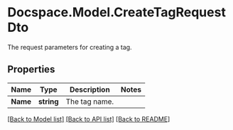 # Docspace.Model.CreateTagRequestDto
The request parameters for creating a tag.

## Properties

Name | Type | Description | Notes
------------ | ------------- | ------------- | -------------
**Name** | **string** | The tag name. | 

[[Back to Model list]](../README.md#documentation-for-models) [[Back to API list]](../README.md#documentation-for-api-endpoints) [[Back to README]](../README.md)


